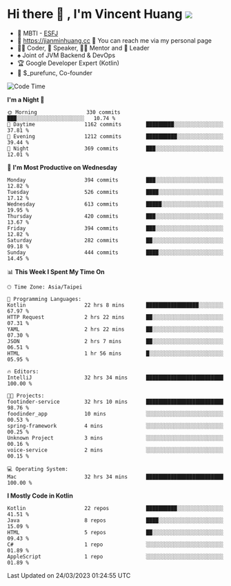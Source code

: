 # Hi there 👋 , I'm Vincent Huang ![](https://komarev.com/ghpvc/?username=Jian-Min-Huang)
- 👀 MBTI - [ESFJ](https://www.16personalities.com/esfj-personality)
- 💎 https://jianminhuang.cc 🙋 You can reach me via my personal page
- 👨‍💻 Coder, 🎤 Speaker, 👨‍🏫 Mentor and 🚀 Leader
- ♠️ Joint of JVM Backend & DevOps
- 🏆 Google Developer Expert (Kotlin)
- 💼 $_purefunc, Co-founder

<!--START_SECTION:waka-->
![Code Time](http://img.shields.io/badge/Code%20Time-1%2C774%20hrs%203%20mins-blue)

**I'm a Night 🦉** 

```text
🌞 Morning                330 commits         ███░░░░░░░░░░░░░░░░░░░░░░   10.74 % 
🌆 Daytime                1162 commits        █████████░░░░░░░░░░░░░░░░   37.81 % 
🌃 Evening                1212 commits        ██████████░░░░░░░░░░░░░░░   39.44 % 
🌙 Night                  369 commits         ███░░░░░░░░░░░░░░░░░░░░░░   12.01 % 
```
📅 **I'm Most Productive on Wednesday** 

```text
Monday                   394 commits         ███░░░░░░░░░░░░░░░░░░░░░░   12.82 % 
Tuesday                  526 commits         ████░░░░░░░░░░░░░░░░░░░░░   17.12 % 
Wednesday                613 commits         █████░░░░░░░░░░░░░░░░░░░░   19.95 % 
Thursday                 420 commits         ███░░░░░░░░░░░░░░░░░░░░░░   13.67 % 
Friday                   394 commits         ███░░░░░░░░░░░░░░░░░░░░░░   12.82 % 
Saturday                 282 commits         ██░░░░░░░░░░░░░░░░░░░░░░░   09.18 % 
Sunday                   444 commits         ████░░░░░░░░░░░░░░░░░░░░░   14.45 % 
```


📊 **This Week I Spent My Time On** 

```text
🕑︎ Time Zone: Asia/Taipei

💬 Programming Languages: 
Kotlin                   22 hrs 8 mins       █████████████████░░░░░░░░   67.97 % 
HTTP Request             2 hrs 22 mins       ██░░░░░░░░░░░░░░░░░░░░░░░   07.31 % 
YAML                     2 hrs 22 mins       ██░░░░░░░░░░░░░░░░░░░░░░░   07.30 % 
JSON                     2 hrs 7 mins        ██░░░░░░░░░░░░░░░░░░░░░░░   06.51 % 
HTML                     1 hr 56 mins        █░░░░░░░░░░░░░░░░░░░░░░░░   05.95 % 

🔥 Editors: 
IntelliJ                 32 hrs 34 mins      █████████████████████████   100.00 % 

🐱‍💻 Projects: 
footinder-service        32 hrs 10 mins      █████████████████████████   98.76 % 
foodinder_app            10 mins             ░░░░░░░░░░░░░░░░░░░░░░░░░   00.53 % 
spring-framework         4 mins              ░░░░░░░░░░░░░░░░░░░░░░░░░   00.25 % 
Unknown Project          3 mins              ░░░░░░░░░░░░░░░░░░░░░░░░░   00.16 % 
voice-service            2 mins              ░░░░░░░░░░░░░░░░░░░░░░░░░   00.15 % 

💻 Operating System: 
Mac                      32 hrs 34 mins      █████████████████████████   100.00 % 
```

**I Mostly Code in Kotlin** 

```text
Kotlin                   22 repos            ██████████░░░░░░░░░░░░░░░   41.51 % 
Java                     8 repos             ████░░░░░░░░░░░░░░░░░░░░░   15.09 % 
HTML                     5 repos             ██░░░░░░░░░░░░░░░░░░░░░░░   09.43 % 
C#                       1 repo              ░░░░░░░░░░░░░░░░░░░░░░░░░   01.89 % 
AppleScript              1 repo              ░░░░░░░░░░░░░░░░░░░░░░░░░   01.89 % 
```




 Last Updated on 24/03/2023 01:24:55 UTC
<!--END_SECTION:waka-->
